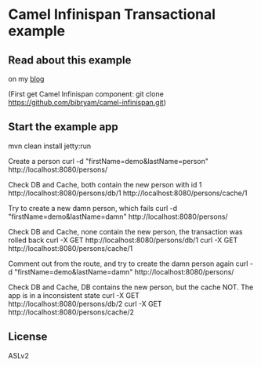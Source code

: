 # Camel Infinispan Transactional example

## Read about this example
on my [blog](http://www.ofbizian.com/2013/07/transactional-caching-for-camel-with.html)

(First get Camel Infinispan component: git clone https://github.com/bibryam/camel-infinispan.git)

## Start the example app
mvn clean install jetty:run

Create a person
curl -d "firstName=demo&lastName=person" http://localhost:8080/persons/

Check DB and Cache, both contain the new person with id 1
http://localhost:8080/persons/db/1
http://localhost:8080/persons/cache/1

Try to create a new damn person, which fails
curl -d "firstName=demo&lastName=damn" http://localhost:8080/persons/

Check DB and Cache, none contain the new person, the transaction was rolled back
curl -X GET http://localhost:8080/persons/db/1
curl -X GET http://localhost:8080/persons/cache/1

Comment out <transacted> from the route, and try to create the damn person again
curl -d "firstName=demo&lastName=damn" http://localhost:8080/persons/

Check DB and Cache, DB contains the new person, but the cache NOT. The app is in a inconsistent state
curl -X GET http://localhost:8080/persons/db/2
curl -X GET http://localhost:8080/persons/cache/2

## License

ASLv2

